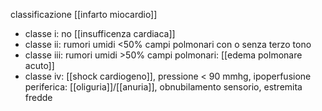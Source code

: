 classificazione [[infarto miocardio]]
- classe i: no [[insufficenza cardiaca]]
- classe ii: rumori umidi <50% campi polmonari con o senza terzo tono
- classe iii: rumori umidi >50% campi polmonari: [[edema polmonare acuto]]
- classe iv: [[shock cardiogeno]], pressione < 90 mmhg, ipoperfusione periferica: [[oliguria]]/[[anuria]], obnubilamento sensorio, estremita fredde
